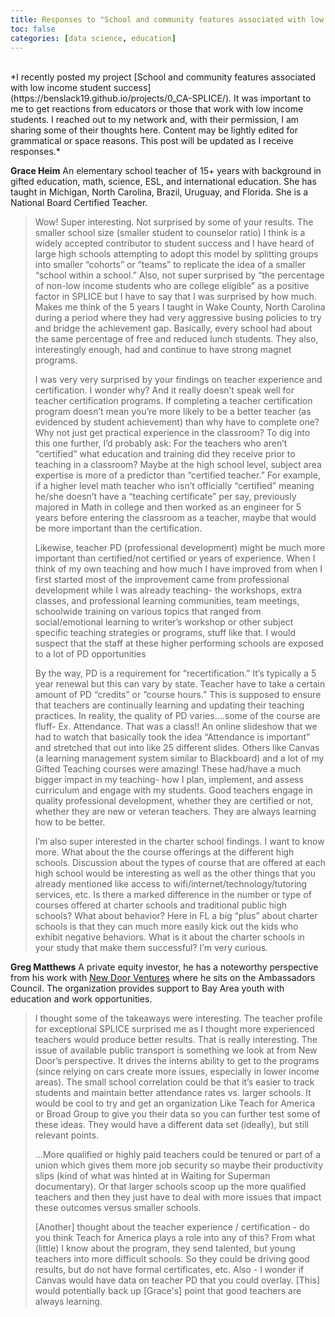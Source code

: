 ```yaml
---
title: Responses to "School and community features associated with low income student success"
toc: false
categories: [data science, education]
---
```

<br>
*I recently posted my project [School and community features associated with low income student success](https://benslack19.github.io/projects/0_CA-SPLICE/). It was important to me to get reactions from educators or those that work with low income students. I reached out to my network and, with their permission, I am sharing some of their thoughts here. Content may be lightly edited for grammatical or space reasons. This post will be updated as I receive responses.*


**Grace Heim** An elementary school teacher of 15+ years with background in gifted education, math, science, ESL, and international education. She has taught in Michigan, North Carolina, Brazil, Uruguay, and Florida. She is a National Board Certified Teacher.

> Wow! Super interesting. Not surprised by some of your results. The smaller school size (smaller student to counselor ratio) I think is a widely accepted contributor to student success and I have heard of large high schools attempting to adopt this model by splitting groups into smaller “cohorts” or “teams” to replicate the idea of a smaller “school within a school.” Also, not super surprised by “the percentage of non-low income students who are college eligible” as a positive factor in SPLICE but I have to say that  I was surprised by how much. Makes me think of the 5 years I taught in Wake County, North Carolina during a period where they had very aggressive busing policies to try and bridge the achievement gap. Basically, every school had about the same percentage of free and reduced lunch students. They also, interestingly enough, had and continue to have strong magnet programs.
>
> I was very very surprised by your findings on teacher experience and certification. I wonder why? And it really doesn’t speak well for teacher certification programs. If completing a teacher certification program doesn’t mean you’re more likely to be a better teacher (as evidenced by student achievement) than why have to complete one? Why not just get practical experience in the classroom? To dig into this one further, I’d probably ask: For the teachers who aren’t “certified” what education and training did they receive prior to teaching in a classroom? Maybe at the high school level, subject area expertise is more of a predictor than “certified teacher.” For example, if a higher level math teacher who isn’t officially “certified” meaning he/she doesn’t have a “teaching certificate” per say, previously majored in Math in college and then worked as an engineer for 5 years before entering the classroom as a teacher, maybe that would be more important than the certification.
>
> Likewise, teacher PD (professional development) might be much more important than certified/not certified or years of experience. When I think of my own teaching and how much I have improved from when I first started most of the improvement came from professional development while I was already teaching- the workshops, extra classes, and professional learning communities, team meetings, schoolwide training on various topics that ranged from social/emotional learning to writer’s workshop or other subject specific teaching strategies or programs, stuff like that. I would suspect that the staff at these higher performing schools are exposed to a lot of PD opportunities
>
> By the way, PD is a requirement for “recertification.” It’s typically a 5 year renewal but this can vary by state. Teacher have to take a certain amount of PD “credits” or “course hours.” This is supposed to ensure that teachers are continually learning and updating their teaching practices. In reality, the quality of PD varies....some of the course are fluff- Ex. Attendance. That was a class!! An online slideshow that we had to watch that basically took the idea “Attendance is important” and stretched that out into like 25 different slides. Others like Canvas (a learning management system similar to Blackboard) and a lot of my Gifted Teaching courses were amazing! These had/have a much bigger impact in my teaching- how I plan, implement, and assess curriculum and engage with my students. Good teachers engage in quality professional development, whether they are certified or not, whether they are new or veteran teachers. They are always learning how to be better.
>
> I’m also super interested in the charter school findings. I want to know more. What about the the course offerings at the different high schools. Discussion about the types of course that are offered at each high school would be interesting as well as the other things that you already mentioned like access to wifi/internet/technology/tutoring services, etc. Is there a marked difference in the number or type of courses offered at charter schools and traditional public high schools? What about behavior? Here in FL a big “plus” about charter schools is that they can much more easily kick out the kids who exhibit negative behaviors. What is it about the charter schools in your study that make them successful? I’m very curious.

**Greg Matthews** A private equity investor, he has a noteworthy perspective from his work with [New Door Ventures](https://www.newdoor.org) where he sits on the Ambassadors Council. The organization provides support to Bay Area youth with education and work opportunities.

> I thought some of the takeaways were interesting. The teacher profile for exceptional SPLICE surprised me as I thought more experienced teachers would produce better results.  That is really interesting.  The issue of available public transport is something we look at from New Door’s perspective. It drives the interns ability to get to the programs (since relying on cars create more issues, especially in lower income areas).  The small school correlation could be that it’s easier to track students and maintain better attendance rates vs. larger schools.  It would be cool to try and get an organization Like Teach for America or Broad Group to give you their data so you can further test some of these ideas.  They would have a different data set (ideally), but still relevant points.
>
> ...More qualified or highly paid teachers could be tenured or part of a union which gives them more job security so maybe their productivity slips (kind of what was hinted at in Waiting for Superman documentary). Or that larger schools scoop up the more qualified teachers and then they just have to deal with more issues that impact these outcomes versus smaller schools.
>
> \[Another\] thought about the teacher experience / certification - do you think Teach for America plays a role into any of this?  From what (little) I know about the program, they send talented, but young teachers into more difficult schools.  So they could be driving good results, but do not have formal certificates, etc.  Also - I wonder if Canvas would have data on teacher PD that you could overlay. \[This\] would potentially back up \[Grace's\] point that good teachers are always learning.